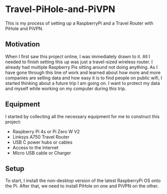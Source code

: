 # Travel-PiHole-and-PiVPN

This is my process of setting up a RaspberryPi and a Travel Router with PiHole and PiVPN.

## Motivation

When I first saw this project online, I was immediately drawn to it. All I needed to finish setting this up was just a travel-sized wireless router. I already had multiple Raspberry Pis sitting around not doing anything. As I have gone through this line of work and learned about how more and more companies are selling data and how easy it is to find people on public wifi, I started thinking about a future trip I am going on. I want to protect my data and myself while working on my computer during this trip.

## Equipment

I started by collecting all the necessary equipment for me to construct this project:

- Raspberry Pi 4s or Pi Zero W V2
- Linksys A750 Travel Router
- USB C power hubs or cables
- Access to the Internet
- Micro USB cable or Charger

## Setup

To start, I install the non-desktop version of the latest RaspberryPi OS onto the Pi. After that, we need to install PiHole on one and PiVPN on the other.
